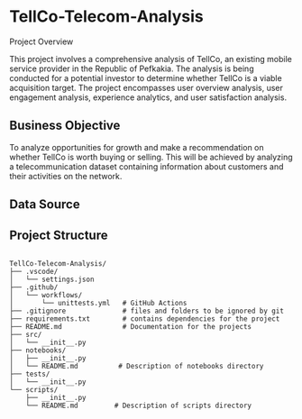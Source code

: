 # TellCo-Telecom-Analysis

Project Overview

This project involves a comprehensive analysis of TellCo, an existing mobile service provider in the Republic of Pefkakia. The analysis is being conducted for a potential investor to determine whether TellCo is a viable acquisition target. The project encompasses user overview analysis, user engagement analysis, experience analytics, and user satisfaction analysis.

## Business Objective

To analyze opportunities for growth and make a recommendation on whether TellCo is worth buying or selling. This will be achieved by analyzing a telecommunication dataset containing information about customers and their activities on the network.

## Data Source

## Project Structure

```plaintext

TellCo-Telecom-Analysis/
├── .vscode/
│   └── settings.json
├── .github/
│   └── workflows/
│       └── unittests.yml   # GitHub Actions
├── .gitignore              # files and folders to be ignored by git
├── requirements.txt        # contains dependencies for the project
├── README.md               # Documentation for the projects
├── src/
│   └── __init__.py
├── notebooks/
│   ├── __init__.py
│   └── README.md          # Description of notebooks directory 
├── tests/
│   └── __init__.py
└── scripts/
    ├── __init__.py
    └── README.md         # Description of scripts directory
    
```